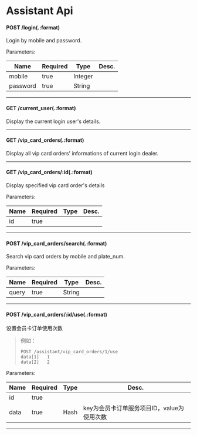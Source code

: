 Assistant Api
=====

#### POST /login(.:format)  

Login by mobile and password.

Parameters:

Name | Required | Type | Desc.
---- | -------- | ---- | -----
mobile | true | Integer | 
password | true | String | 

-----

#### GET /current_user(.:format)  

Display the current login user's details.

-----

#### GET /vip_card_orders(.:format)  

Display all vip card orders' informations of current login dealer.

-----

#### GET /vip_card_orders/:id(.:format)  

Display specified vip card order's details

Parameters:

Name | Required | Type | Desc.
---- | -------- | ---- | -----
id | true |  |  

-----

#### POST /vip_card_orders/search(.:format)  

Search vip card orders by mobile and plate_num.

Parameters:

Name | Required | Type | Desc.
---- | -------- | ---- | -----
query | true | String | 

-----

#### POST /vip_card_orders/:id/use(.:format)  

设置会员卡订单使用次数

> 例如：
> ```
> POST /assistant/vip_card_orders/1/use
> data[1]   1
> data[2]   2
> ```


Parameters:

Name | Required | Type | Desc.
---- | -------- | ---- | -----
id | true |  |  
data | true | Hash | key为会员卡订单服务项目ID，value为使用次数

-----
